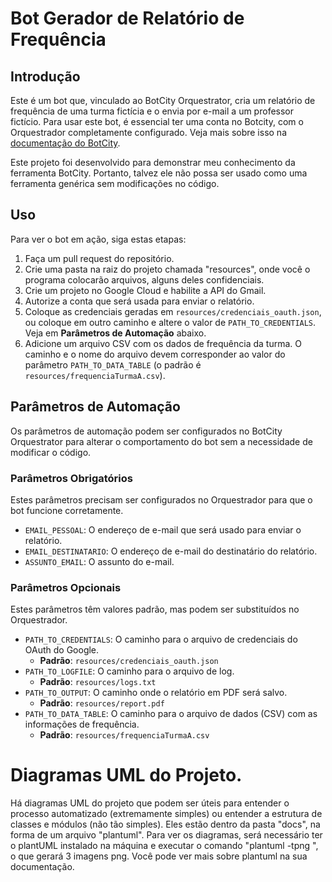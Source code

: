 # Bot Gerador de Relatório de Frequência

## Introdução

Este é um bot que, vinculado ao BotCity Orquestrator, cria um relatório de frequência de uma turma fictícia e o envia por e-mail a um professor fictício. Para usar este bot, é essencial ter uma conta no Botcity, com o Orquestrador completamente configurado. Veja mais sobre isso na [documentação do BotCity](https://documentation.botcity.dev/).

Este projeto foi desenvolvido para demonstrar meu conhecimento da ferramenta BotCity. Portanto, talvez ele não possa ser usado como uma ferramenta genérica sem modificações no código.

## Uso

Para ver o bot em ação, siga estas etapas:

1.  Faça um pull request do repositório.
2.  Crie uma pasta na raiz do projeto chamada "resources", onde você o programa colocarão arquivos, alguns deles confidenciais.
3.  Crie um projeto no Google Cloud e habilite a API do Gmail.
4.  Autorize a conta que será usada para enviar o relatório.
5.  Coloque as credenciais geradas em `resources/credenciais_oauth.json`, ou coloque em outro caminho e altere o valor de `PATH_TO_CREDENTIALS`. Veja em **Parâmetros de Automação** abaixo.
6.  Adicione um arquivo CSV com os dados de frequência da turma. O caminho e o nome do arquivo devem corresponder ao valor do parâmetro `PATH_TO_DATA_TABLE` (o padrão é `resources/frequenciaTurmaA.csv`).

## Parâmetros de Automação

Os parâmetros de automação podem ser configurados no BotCity Orquestrator para alterar o comportamento do bot sem a necessidade de modificar o código.

### Parâmetros Obrigatórios

Estes parâmetros precisam ser configurados no Orquestrador para que o bot funcione corretamente.

*   `EMAIL_PESSOAL`: O endereço de e-mail que será usado para enviar o relatório.
*   `EMAIL_DESTINATARIO`: O endereço de e-mail do destinatário do relatório.
*   `ASSUNTO_EMAIL`: O assunto do e-mail.

### Parâmetros Opcionais

Estes parâmetros têm valores padrão, mas podem ser substituídos no Orquestrador.

*   `PATH_TO_CREDENTIALS`: O caminho para o arquivo de credenciais do OAuth do Google.
    *   **Padrão**: `resources/credenciais_oauth.json`
*   `PATH_TO_LOGFILE`: O caminho para o arquivo de log.
    *   **Padrão**: `resources/logs.txt`
*   `PATH_TO_OUTPUT`: O caminho onde o relatório em PDF será salvo.
    *   **Padrão**: `resources/report.pdf`
*   `PATH_TO_DATA_TABLE`: O caminho para o arquivo de dados (CSV) com as informações de frequência.
    *   **Padrão**: `resources/frequenciaTurmaA.csv`

# Diagramas UML do Projeto.
Há diagramas UML do projeto que podem ser úteis para entender o processo automatizado (extremamente simples) ou entender a estrutura de classes e módulos (não tão simples). Eles estão dentro da pasta "docs", na forma de um arquivo "plantuml". Para ver os diagramas, será necessário ter o plantUML instalado na máquina e executar o comando "plantuml -tpng <nome-do-arquivo>", o que gerará 3 imagens png. Você pode ver mais sobre plantuml na sua documentação.
